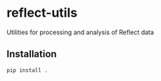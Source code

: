 # reflect-utils
Utilities for processing and analysis of Reflect data

## Installation

```python
pip install .
```
